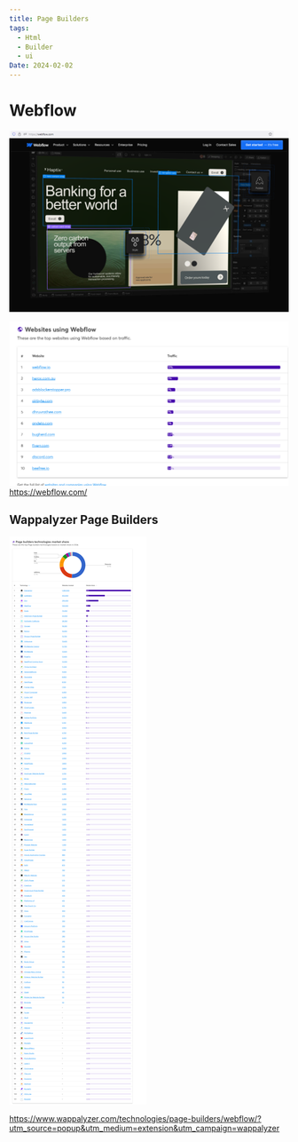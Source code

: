 ```yaml
---
title: Page Builders
tags:
  - Html
  - Builder
  - ui
Date: 2024-02-02
---
```


# Webflow
![](../_asset/2024-02-02_PageBuilders_WebFlow_image_1.png)

![](../_asset/2024-02-02_PageBuilders_WebFlow_image_2.png)
<https://webflow.com/>

## Wappalyzer Page Builders 

![](../_asset/2024-02-02_PageBuilders_WebFlow_image_3.png)

<https://www.wappalyzer.com/technologies/page-builders/webflow/?utm_source=popup&utm_medium=extension&utm_campaign=wappalyzer>